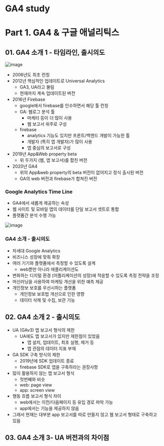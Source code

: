 # GA4 study

# Part 1. GA4 & 구글 애널리틱스


## 01. GA4 소개 1 - 타임라인, 출시의도

![image](https://user-images.githubusercontent.com/23415251/165624546-88de0897-cb61-464a-9877-e4b118e1740b.png)

- 2006년도 최초 런칭
- 2012년 핵심적인 업데이트로 Universal Analytics
  - GA3, UA라고 불림
  - 현재까지 계속 업데이트된 버전
- 2016년 Firebase
  - google에서 firebase를 인수하면서 해당 툴 런칭
  - GA: 웹로그 분석 툴
    - 마케터 등이 더 많이 사용
    - 웹 보고서 위주로 구성
  - firebase
    - analytics 기능도 있지만 프론트/백엔드 개발이 가능한 툴
    - 개발자 (특히 앱 개발자)가 많이 사용
    - 앱 중심의 보고서로 구성
- 2019년 App&Web property beta
  - 위 두가지 (웹, 앱 보고서)를 합친 버전
- 2020년 GA4
  - 위의 App&web property의 beta 버전이 없어지고 정식 출시된 버전
  - GA의 web 버전과 firebase가 합쳐진 버전

### Google Analytics Time Line
- GA4에서 새롭게 제공하는 속성
- 웹 사이트 및 모바일 앱의 데이터를 단일 보고서 셋트로 통합
- 플랫폼간 분석 수행 가능

![image](https://user-images.githubusercontent.com/23415251/165625324-fe792bb1-8837-414e-9be9-683dd93b0ae8.png)

### GA4 소개 - 출시의도
- 차세대 Google Analytics
- 비즈니스 성장에 맞춰 확장
- 여러 기기와 플랫폼에서 측정할 수 있도록 설계
  - web뿐만 아니라 애플리케이션도
- 변화하는 디지털 환경 (어플리케이션의 성장)에 적응할 수 있도록 측정 전략을 조정
- 머신러닝을 사용하여 마케팅 개선을 위한 예측 제공
- 개인정보 보호를 우선시하는 플랫폼
  - 개인정보 보호법 개선으로 인한 영향
  - 데이터 삭제 및 수집, 보관 기능

## 02. GA4 소개 2 - 출시의도
- UA (GAv3) 앱 보고서 형식의 제한
  - UA에도 앱 보고서가 있지만 제한점이 있었음
    - 앱 설치, 업데이트, 최초 실행, 제거 등
    - 앱 관점의 데이터 지표 부재
- GA SDK 구축 방식의 제한
  - 2019년에 SDK 업데이트 종료
  - firebase SDK로 앱을 구축하라는 권장사항
- 많이 활용하지 않는 앱 보고서 형식
  - 첫번째와 비슷
  - web: page view
  - app: screen view
- 행동 흐름 보고서 형식 차이
  - web에서는 이전/다음페이지 등 유입 경로 파악 가능
  - app에서는 기능을 제공하지 않음
- 그래서 현재는 대부분 app 보고서를 따로 만들지 않고 웹 보고서 형태로 구축하고 있음

## 03. GA4 소개 3- UA 버전과의 차이점

